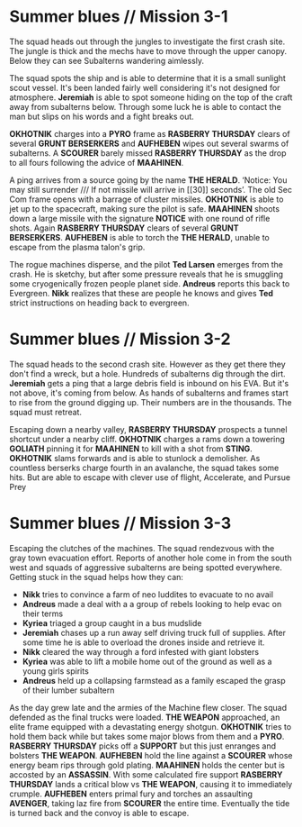 # Summer blues // Mission 3-1

The squad heads out through the jungles to investigate the first crash site. The jungle is thick and the mechs have to move through the upper canopy. Below they can see Subalterns wandering aimlessly.

The squad spots the ship and is able to determine that it is a small sunlight scout vessel. It's been landed fairly well considering it's not designed for atmosphere. **Jeremiah**  is able to spot someone hiding on the top of the craft away from subalterns below. Through some luck he is able to contact the man but slips on his words and a fight breaks out. 

**OKHOTNIK** charges into a **PYRO** frame as **RASBERRY THURSDAY** clears of several **GRUNT BERSERKERS** and **AUFHEBEN** wipes out several swarms of subalterns. A **SCOURER** barely missed  **RASBERRY THURSDAY** as the drop to all fours following the advice of **MAAHINEN**.

A ping arrives from a source going by the name **THE HERALD**. ‘Notice: You may still surrender /// If not missile will arrive in [[30]] seconds’.  The old Sec Com frame opens with a barrage of cluster missiles. **OKHOTNIK** is able to jet up to the spacecraft, making sure the pilot is safe. **MAAHINEN** shoots down a large missile with the signature **NOTICE** with one round of rifle shots. Again **RASBERRY THURSDAY** clears of several **GRUNT BERSERKERS**. **AUFHEBEN** is able to torch the **THE HERALD**, unable to escape from the plasma talon's grip.

The rogue machines disperse, and the pilot **Ted Larsen** emerges from the crash. He is sketchy, but after some pressure reveals that he is smuggling some cryogenically frozen people planet side. **Andreus** reports this back to Evergreen. **Nikk** realizes that these are people he knows and gives **Ted** strict instructions on heading back to evergreen.

# Summer blues // Mission 3-2

The squad heads to the second crash site. However as they get there they don't find a wreck, but a hole. Hundreds of subalterns dig through the dirt. **Jeremiah** gets a ping that a large debris field is inbound on his EVA. But it's not above, it's coming from below. As hands of subalterns and frames start to rise from the ground digging up. Their numbers are in the thousands. The squad must retreat.

Escaping down a nearby valley, **RASBERRY THURSDAY** prospects a tunnel shortcut under a nearby cliff. **OKHOTNIK** charges a rams down a towering **GOLIATH** pinning it for **MAAHINEN** to kill with a shot from **STING**. **OKHOTNIK** slams forwards and is able to stunlock a demolisher. As countless berserks charge fourth in an avalanche, the squad takes some hits. But are able to escape with clever use of flight, Accelerate, and Pursue Prey

# Summer blues // Mission 3-3

Escaping the clutches of the machines. The squad rendezvous with the gray town evacuation effort. Reports of another hole come in from the south west and squads of aggressive subalterns are being spotted everywhere. Getting stuck in the squad helps how they can:

 - **Nikk** tries to convince a farm of neo luddites to evacuate to no avail
 - **Andreus** made a deal with a a group of rebels looking to help evac on their terms
 - **Kyriea** triaged a group caught in a bus mudslide
 - **Jeremiah** chases up a run away self driving truck full of supplies. After some time he is able to overload the drones inside and retrieve it.
 - **Nikk** cleared the way through a ford infested with giant lobsters
 - **Kyriea** was able to lift a mobile home out of the ground as well as a young girls spirits
 - **Andreus** held up a collapsing farmstead as a family escaped the grasp of their lumber subaltern

As the day grew late and the armies of the Machine flew closer. The squad defended as the final trucks were loaded. **THE WEAPON** approached, an elite frame equipped with a devastating energy shotgun. **OKHOTNIK** tries to hold them back while but takes some major blows from them and a **PYRO**. **RASBERRY THURSDAY** picks off a **SUPPORT** but this just enranges and bolsters **THE WEAPON**. **AUFHEBEN** hold the line against a **SCOURER** whose energy beam rips through gold plating. **MAAHINEN** holds the center but is accosted by an **ASSASSIN**. With some calculated fire support **RASBERRY THURSDAY** lands a critical blow vs **THE WEAPON**, causing it to immediately crumple. **AUFHEBEN** enters primal fury and torches an assaulting **AVENGER**, taking laz fire from **SCOURER** the entire time. Eventually the tide is turned back and the convoy is able to escape.
